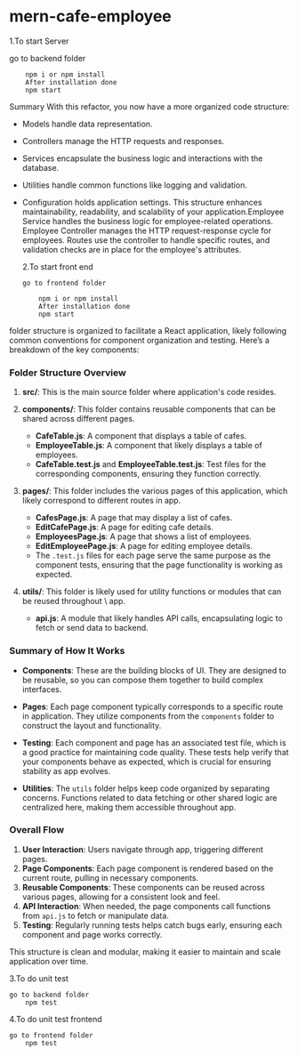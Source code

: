 # mern-cafe-employee

1.To start Server

go to backend folder

        npm i or npm install
        After installation done
        npm start

Summary
With this refactor, you now have a more organized code structure:

- Models handle data representation.
- Controllers manage the HTTP requests and responses.
- Services encapsulate the business logic and interactions with the database.
- Utilities handle common functions like logging and validation.
- Configuration holds application settings.
  This structure enhances maintainability, readability, and scalability of your application.Employee Service handles the business logic for employee-related operations.
  Employee Controller manages the HTTP request-response cycle for employees.
  Routes use the controller to handle specific routes, and validation checks are in place for the employee's attributes.

  2.To start front end

      go to frontend folder

          npm i or npm install
          After installation done
          npm start

folder structure is organized to facilitate a React application, likely following common conventions for component organization and testing. Here’s a breakdown of the key components:

### Folder Structure Overview

1. **src/**: This is the main source folder where application's code resides.

2. **components/**: This folder contains reusable components that can be shared across different pages.

   - **CafeTable.js**: A component that displays a table of cafes.
   - **EmployeeTable.js**: A component that likely displays a table of employees.
   - **CafeTable.test.js** and **EmployeeTable.test.js**: Test files for the corresponding components, ensuring they function correctly.

3. **pages/**: This folder includes the various pages of this application, which likely correspond to different routes in app.

   - **CafesPage.js**: A page that may display a list of cafes.
   - **EditCafePage.js**: A page for editing cafe details.
   - **EmployeesPage.js**: A page that shows a list of employees.
   - **EditEmployeePage.js**: A page for editing employee details.
   - The `.test.js` files for each page serve the same purpose as the component tests, ensuring that the page functionality is working as expected.

4. **utils/**: This folder is likely used for utility functions or modules that can be reused throughout \ app.
   - **api.js**: A module that likely handles API calls, encapsulating logic to fetch or send data to backend.

### Summary of How It Works

- **Components**: These are the building blocks of UI. They are designed to be reusable, so you can compose them together to build complex interfaces.

- **Pages**: Each page component typically corresponds to a specific route in application. They utilize components from the `components` folder to construct the layout and functionality.

- **Testing**: Each component and page has an associated test file, which is a good practice for maintaining code quality. These tests help verify that your components behave as expected, which is crucial for ensuring stability as app evolves.

- **Utilities**: The `utils` folder helps keep code organized by separating concerns. Functions related to data fetching or other shared logic are centralized here, making them accessible throughout app.

### Overall Flow

1. **User Interaction**: Users navigate through app, triggering different pages.
2. **Page Components**: Each page component is rendered based on the current route, pulling in necessary components.
3. **Reusable Components**: These components can be reused across various pages, allowing for a consistent look and feel.
4. **API Interaction**: When needed, the page components call functions from `api.js` to fetch or manipulate data.
5. **Testing**: Regularly running tests helps catch bugs early, ensuring each component and page works correctly.

This structure is clean and modular, making it easier to maintain and scale application over time.

3.To do unit test

    go to backend folder
        npm test

4.To do unit test frontend

    go to frontend folder
        npm test

